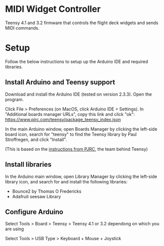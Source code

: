 # MIDI Widget Controller

Teensy 4.1 and 3.2 firmware that controls the flight deck widgets and sends MIDI commands.

# Setup

Follow the below instructions to setup up the Arduino IDE and required libraries.

## Install Arduino and Teensy support

Download and install the Arduino IDE (tested on version 2.3.3). Open the program.

Click File > Preferences (on MacOS, click Arduino IDE > Settings). In "Additional boards manager URLs", copy this link and click "ok": https://www.pjrc.com/teensy/package_teensy_index.json

In the main Arduino window, open Boards Manager by clicking the left-side board icon, search for "teensy" to find the Teensy library by Paul Stroffregen, and click "Install".

(This is based on the [instructions from PJRC](https://www.pjrc.com/teensy/td_download.html), the team behind Teensy)

## Install libraries

In the Arduino main window, open Library Manager by clicking the left-side library icon, and search for and install the following libraries:

 - Bounce2 by Thomas O Fredericks
 - Adafruit seesaw Library

## Configure Arduino

Select Tools > Board > Teensy > Teensy 4.1 or 3.2 dependong on which you are using

Select Tools > USB Type > Keyboard + Mouse + Joystick
